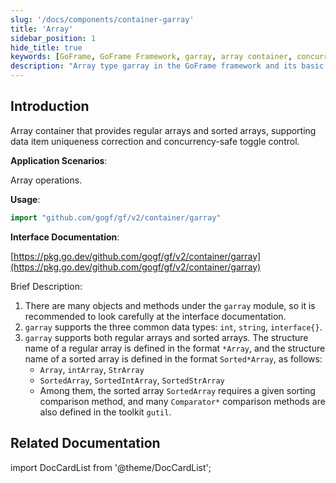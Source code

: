 ```yaml
---
slug: '/docs/components/container-garray'
title: 'Array'
sidebar_position: 1
hide_title: true
keywords: [GoFrame, GoFrame Framework, garray, array container, concurrent safe, sorted array, interface documentation, data type, toolkit, data item uniqueness]
description: "Array type garray in the GoFrame framework and its basic functions. Through the garray module, users can use concurrency-safe array containers, supporting regular arrays and sorted arrays, providing data item uniqueness correction, int/string/interface{} data type support, and detailed interface documentation."
---
```


## Introduction

Array container that provides regular arrays and sorted arrays, supporting data item uniqueness correction and concurrency-safe toggle control.

**Application Scenarios**:

Array operations.

**Usage**:

```go
import "github.com/gogf/gf/v2/container/garray"
```

**Interface Documentation**:

[https://pkg.go.dev/github.com/gogf/gf/v2/container/garray](https://pkg.go.dev/github.com/gogf/gf/v2/container/garray)

Brief Description:

1. There are many objects and methods under the `garray` module, so it is recommended to look carefully at the interface documentation.
2. `garray` supports the three common data types: `int`, `string`, `interface{}`.
3. `garray` supports both regular arrays and sorted arrays. The structure name of a regular array is defined in the format `*Array`, and the structure name of a sorted array is defined in the format `Sorted*Array`, as follows:
   - `Array`, `intArray`, `StrArray`
   - `SortedArray`, `SortedIntArray`, `SortedStrArray`
   - Among them, the sorted array `SortedArray` requires a given sorting comparison method, and many `Comparator*` comparison methods are also defined in the toolkit `gutil`.

## Related Documentation

import DocCardList from '@theme/DocCardList';

<DocCardList />